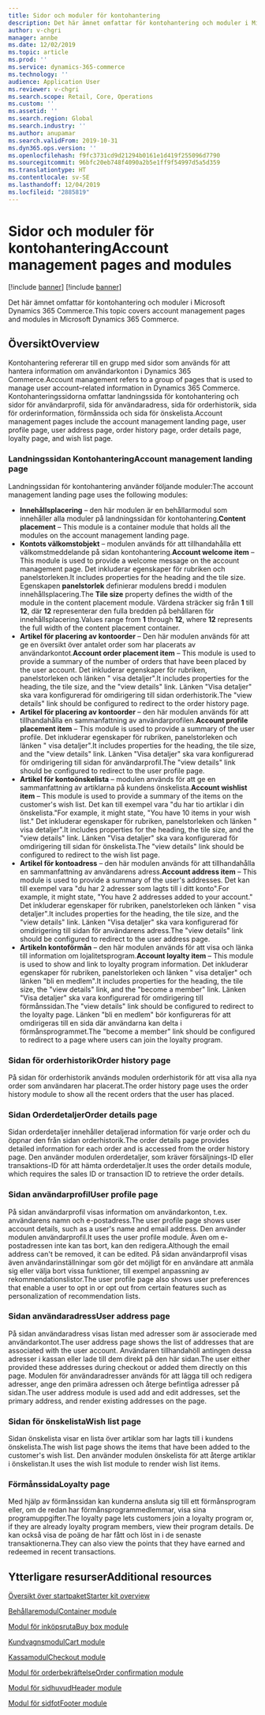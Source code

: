 ```yaml
---
title: Sidor och moduler för kontohantering
description: Det här ämnet omfattar för kontohantering och moduler i Microsoft Dynamics 365 Commerce.
author: v-chgri
manager: annbe
ms.date: 12/02/2019
ms.topic: article
ms.prod: ''
ms.service: dynamics-365-commerce
ms.technology: ''
audience: Application User
ms.reviewer: v-chgri
ms.search.scope: Retail, Core, Operations
ms.custom: ''
ms.assetid: ''
ms.search.region: Global
ms.search.industry: ''
ms.author: anupamar
ms.search.validFrom: 2019-10-31
ms.dyn365.ops.version: ''
ms.openlocfilehash: f9fc3731cd9d21294b0161e1d419f255096d7790
ms.sourcegitcommit: 96bfc20eb748f4090a2b5e1ff9f54997d5a5d359
ms.translationtype: HT
ms.contentlocale: sv-SE
ms.lasthandoff: 12/04/2019
ms.locfileid: "2885819"
---
```

# <a name="account-management-pages-and-modules"></a><span data-ttu-id="ba87f-103">Sidor och moduler för kontohantering</span><span class="sxs-lookup"><span data-stu-id="ba87f-103">Account management pages and modules</span></span>

[!include [banner](includes/preview-banner.md)]
[!include [banner](includes/banner.md)]

<span data-ttu-id="ba87f-104">Det här ämnet omfattar för kontohantering och moduler i Microsoft Dynamics 365 Commerce.</span><span class="sxs-lookup"><span data-stu-id="ba87f-104">This topic covers account management pages and modules in Microsoft Dynamics 365 Commerce.</span></span>

## <a name="overview"></a><span data-ttu-id="ba87f-105">Översikt</span><span class="sxs-lookup"><span data-stu-id="ba87f-105">Overview</span></span>

<span data-ttu-id="ba87f-106">Kontohantering refererar till en grupp med sidor som används för att hantera information om användarkonton i Dynamics 365 Commerce.</span><span class="sxs-lookup"><span data-stu-id="ba87f-106">Account management refers to a group of pages that is used to manage user account–related information in Dynamics 365 Commerce.</span></span> <span data-ttu-id="ba87f-107">Kontohanteringssidorna omfattar landningssida för kontohantering och sidor för användarprofil, sida för användaradress, sida för orderhistorik, sida för orderinformation, förmånssida och sida för önskelista.</span><span class="sxs-lookup"><span data-stu-id="ba87f-107">Account management pages include the account management landing page, user profile page, user address page, order history page, order details page, loyalty page, and wish list page.</span></span>

### <a name="account-management-landing-page"></a><span data-ttu-id="ba87f-108">Landningssidan Kontohantering</span><span class="sxs-lookup"><span data-stu-id="ba87f-108">Account management landing page</span></span>

<span data-ttu-id="ba87f-109">Landningssidan för kontohantering använder följande moduler:</span><span class="sxs-lookup"><span data-stu-id="ba87f-109">The account management landing page uses the following modules:</span></span>

- <span data-ttu-id="ba87f-110">**Innehållsplacering** – den här modulen är en behållarmodul som innehåller alla moduler på landningssidan för kontohantering.</span><span class="sxs-lookup"><span data-stu-id="ba87f-110">**Content placement** – This module is a container module that holds all the modules on the account management landing page.</span></span>
- <span data-ttu-id="ba87f-111">**Kontots välkomstobjekt** – modulen används för att tillhandahålla ett välkomstmeddelande på sidan kontohantering.</span><span class="sxs-lookup"><span data-stu-id="ba87f-111">**Account welcome item** – This module is used to provide a welcome message on the account management page.</span></span> <span data-ttu-id="ba87f-112">Det inkluderar egenskaper för rubriken och panelstorleken.</span><span class="sxs-lookup"><span data-stu-id="ba87f-112">It includes properties for the heading and the tile size.</span></span> <span data-ttu-id="ba87f-113">Egenskapen **panelstorlek** definierar modulens bredd i modulen innehållsplacering.</span><span class="sxs-lookup"><span data-stu-id="ba87f-113">The **Tile size** property defines the width of the module in the content placement module.</span></span> <span data-ttu-id="ba87f-114">Värdena sträcker sig från **1** till **12**, där **12** representerar den fulla bredden på behållaren för innehållsplacering.</span><span class="sxs-lookup"><span data-stu-id="ba87f-114">Values range from **1** through **12**, where **12** represents the full width of the content placement container.</span></span>
- <span data-ttu-id="ba87f-115">**Artikel för placering av kontoorder** – Den här modulen används för att ge en översikt över antalet order som har placerats av användarkontot.</span><span class="sxs-lookup"><span data-stu-id="ba87f-115">**Account order placement item** – This module is used to provide a summary of the number of orders that have been placed by the user account.</span></span> <span data-ttu-id="ba87f-116">Det inkluderar egenskaper för rubriken, panelstorleken och länken " visa detaljer".</span><span class="sxs-lookup"><span data-stu-id="ba87f-116">It includes properties for the heading, the tile size, and the "view details" link.</span></span> <span data-ttu-id="ba87f-117">Länken "Visa detaljer" ska vara konfigurerad för omdirigering till sidan orderhistorik.</span><span class="sxs-lookup"><span data-stu-id="ba87f-117">The "view details" link should be configured to redirect to the order history page.</span></span>
- <span data-ttu-id="ba87f-118">**Artikel för placering av kontoorder** – den här modulen används för att tillhandahålla en sammanfattning av användarprofilen.</span><span class="sxs-lookup"><span data-stu-id="ba87f-118">**Account profile placement item** – This module is used to provide a summary of the user profile.</span></span> <span data-ttu-id="ba87f-119">Det inkluderar egenskaper för rubriken, panelstorleken och länken " visa detaljer".</span><span class="sxs-lookup"><span data-stu-id="ba87f-119">It includes properties for the heading, the tile size, and the "view details" link.</span></span> <span data-ttu-id="ba87f-120">Länken "Visa detaljer" ska vara konfigurerad för omdirigering till sidan för användarprofil.</span><span class="sxs-lookup"><span data-stu-id="ba87f-120">The "view details" link should be configured to redirect to the user profile page.</span></span>
- <span data-ttu-id="ba87f-121">**Artikel för kontoönskelista** – modulen används för att ge en sammanfattning av artiklarna på kundens önskelista.</span><span class="sxs-lookup"><span data-stu-id="ba87f-121">**Account wishlist item** – This module is used to provide a summary of the items on the customer's wish list.</span></span> <span data-ttu-id="ba87f-122">Det kan till exempel vara "du har tio artiklar i din önskelista."</span><span class="sxs-lookup"><span data-stu-id="ba87f-122">For example, it might state, "You have 10 items in your wish list."</span></span> <span data-ttu-id="ba87f-123">Det inkluderar egenskaper för rubriken, panelstorleken och länken " visa detaljer".</span><span class="sxs-lookup"><span data-stu-id="ba87f-123">It includes properties for the heading, the tile size, and the "view details" link.</span></span> <span data-ttu-id="ba87f-124">Länken "Visa detaljer" ska vara konfigurerad för omdirigering till sidan för önskelista.</span><span class="sxs-lookup"><span data-stu-id="ba87f-124">The "view details" link should be configured to redirect to the wish list page.</span></span>
- <span data-ttu-id="ba87f-125">**Artikel för kontoadress** – den här modulen används för att tillhandahålla en sammanfattning av användarens adress.</span><span class="sxs-lookup"><span data-stu-id="ba87f-125">**Account address item** – This module is used to provide a summary of the user's addresses.</span></span> <span data-ttu-id="ba87f-126">Det kan till exempel vara "du har 2 adresser som lagts till i ditt konto".</span><span class="sxs-lookup"><span data-stu-id="ba87f-126">For example, it might state, "You have 2 addresses added to your account."</span></span> <span data-ttu-id="ba87f-127">Det inkluderar egenskaper för rubriken, panelstorleken och länken " visa detaljer".</span><span class="sxs-lookup"><span data-stu-id="ba87f-127">It includes properties for the heading, the tile size, and the "view details" link.</span></span> <span data-ttu-id="ba87f-128">Länken "Visa detaljer" ska vara konfigurerad för omdirigering till sidan för användarens adress.</span><span class="sxs-lookup"><span data-stu-id="ba87f-128">The "view details" link should be configured to redirect to the user address page.</span></span>
- <span data-ttu-id="ba87f-129">**Artikeln kontoförmån** – den här modulen används för att visa och länka till information om lojalitetsprogram.</span><span class="sxs-lookup"><span data-stu-id="ba87f-129">**Account loyalty item** – This module is used to show and link to loyalty program information.</span></span> <span data-ttu-id="ba87f-130">Det inkluderar egenskaper för rubriken, panelstorleken och länken " visa detaljer" och länken "bli en medlem".</span><span class="sxs-lookup"><span data-stu-id="ba87f-130">It includes properties for the heading, the tile size, the "view details" link, and the "become a member" link.</span></span> <span data-ttu-id="ba87f-131">Länken "Visa detaljer" ska vara konfigurerad för omdirigering till förmånssidan.</span><span class="sxs-lookup"><span data-stu-id="ba87f-131">The "view details" link should be configured to redirect to the loyalty page.</span></span> <span data-ttu-id="ba87f-132">Länken "bli en medlem" bör konfigureras för att omdirigeras till en sida där användarna kan delta i förmånsprogrammet.</span><span class="sxs-lookup"><span data-stu-id="ba87f-132">The "become a member" link should be configured to redirect to a page where users can join the loyalty program.</span></span>

### <a name="order-history-page"></a><span data-ttu-id="ba87f-133">Sidan för orderhistorik</span><span class="sxs-lookup"><span data-stu-id="ba87f-133">Order history page</span></span>

<span data-ttu-id="ba87f-134">På sidan för orderhistorik används modulen orderhistorik för att visa alla nya order som användaren har placerat.</span><span class="sxs-lookup"><span data-stu-id="ba87f-134">The order history page uses the order history module to show all the recent orders that the user has placed.</span></span>

### <a name="order-details-page"></a><span data-ttu-id="ba87f-135">Sidan Orderdetaljer</span><span class="sxs-lookup"><span data-stu-id="ba87f-135">Order details page</span></span>

<span data-ttu-id="ba87f-136">Sidan orderdetaljer innehåller detaljerad information för varje order och du öppnar den från sidan orderhistorik.</span><span class="sxs-lookup"><span data-stu-id="ba87f-136">The order details page provides detailed information for each order and is accessed from the order history page.</span></span> <span data-ttu-id="ba87f-137">Den använder modulen orderdetaljer, som kräver försäljnings-ID eller transaktions-ID för att hämta orderdetaljer.</span><span class="sxs-lookup"><span data-stu-id="ba87f-137">It uses the order details module, which requires the sales ID or transaction ID to retrieve the order details.</span></span>

### <a name="user-profile-page"></a><span data-ttu-id="ba87f-138">Sidan användarprofil</span><span class="sxs-lookup"><span data-stu-id="ba87f-138">User profile page</span></span>

<span data-ttu-id="ba87f-139">På sidan användarprofil visas information om användarkonton, t.ex. användarens namn och e-postadress.</span><span class="sxs-lookup"><span data-stu-id="ba87f-139">The user profile page shows user account details, such as a user's name and email address.</span></span> <span data-ttu-id="ba87f-140">Den använder modulen användarprofil.</span><span class="sxs-lookup"><span data-stu-id="ba87f-140">It uses the user profile module.</span></span> <span data-ttu-id="ba87f-141">Även om e-postadressen inte kan tas bort, kan den redigera.</span><span class="sxs-lookup"><span data-stu-id="ba87f-141">Although the email address can't be removed, it can be edited.</span></span> <span data-ttu-id="ba87f-142">På sidan användarprofil visas även användarinställningar som gör det möjligt för en användare att anmäla sig eller välja bort vissa funktioner, till exempel anpassning av rekommendationslistor.</span><span class="sxs-lookup"><span data-stu-id="ba87f-142">The user profile page also shows user preferences that enable a user to opt in or opt out from certain features such as personalization of recommendation lists.</span></span> 

### <a name="user-address-page"></a><span data-ttu-id="ba87f-143">Sidan användaradress</span><span class="sxs-lookup"><span data-stu-id="ba87f-143">User address page</span></span>

<span data-ttu-id="ba87f-144">På sidan användaradress visas listan med adresser som är associerade med användarkontot.</span><span class="sxs-lookup"><span data-stu-id="ba87f-144">The user address page shows the list of addresses that are associated with the user account.</span></span> <span data-ttu-id="ba87f-145">Användaren tillhandahöll antingen dessa adresser i kassan eller lade till dem direkt på den här sidan.</span><span class="sxs-lookup"><span data-stu-id="ba87f-145">The user either provided these addresses during checkout or added them directly on  this page.</span></span> <span data-ttu-id="ba87f-146">Modulen för användaradresser används för att lägga till och redigera adresser, ange den primära adressen och återge befintliga adresser på sidan.</span><span class="sxs-lookup"><span data-stu-id="ba87f-146">The user address module is used add and edit addresses, set the primary address, and render existing addresses on the page.</span></span>

### <a name="wish-list-page"></a><span data-ttu-id="ba87f-147">Sidan för önskelista</span><span class="sxs-lookup"><span data-stu-id="ba87f-147">Wish list page</span></span>

<span data-ttu-id="ba87f-148">Sidan önskelista visar en lista över artiklar som har lagts till i kundens önskelista.</span><span class="sxs-lookup"><span data-stu-id="ba87f-148">The wish list page shows the items that have been added to the customer's wish list.</span></span> <span data-ttu-id="ba87f-149">Den använder modulen önskelista för att återge artiklar i önskelistan.</span><span class="sxs-lookup"><span data-stu-id="ba87f-149">It uses the wish list module to render wish list items.</span></span>

### <a name="loyalty-page"></a><span data-ttu-id="ba87f-150">Förmånssida</span><span class="sxs-lookup"><span data-stu-id="ba87f-150">Loyalty page</span></span>

<span data-ttu-id="ba87f-151">Med hjälp av förmånssidan kan kunderna ansluta sig till ett förmånsprogram eller, om de redan har förmånsprogrammedlemmar, visa sina programuppgifter.</span><span class="sxs-lookup"><span data-stu-id="ba87f-151">The loyalty page lets customers join a loyalty program or, if they are already loyalty program members, view their program details.</span></span> <span data-ttu-id="ba87f-152">De kan också visa de poäng de har fått och löst in i de senaste transaktionerna.</span><span class="sxs-lookup"><span data-stu-id="ba87f-152">They can also view the points that they have earned and redeemed in recent transactions.</span></span>

## <a name="additional-resources"></a><span data-ttu-id="ba87f-153">Ytterligare resurser</span><span class="sxs-lookup"><span data-stu-id="ba87f-153">Additional resources</span></span>

[<span data-ttu-id="ba87f-154">Översikt över startpaket</span><span class="sxs-lookup"><span data-stu-id="ba87f-154">Starter kit overview</span></span>](starter-kit-overview.md)

[<span data-ttu-id="ba87f-155">Behållaremodul</span><span class="sxs-lookup"><span data-stu-id="ba87f-155">Container module</span></span>](add-container-module.md)

[<span data-ttu-id="ba87f-156">Modul för inköpsruta</span><span class="sxs-lookup"><span data-stu-id="ba87f-156">Buy box module</span></span>](add-buy-box.md)

[<span data-ttu-id="ba87f-157">Kundvagnsmodul</span><span class="sxs-lookup"><span data-stu-id="ba87f-157">Cart module</span></span>](add-cart-module.md)

[<span data-ttu-id="ba87f-158">Kassamodul</span><span class="sxs-lookup"><span data-stu-id="ba87f-158">Checkout module</span></span>](add-checkout-module.md)

[<span data-ttu-id="ba87f-159">Modul för orderbekräftelse</span><span class="sxs-lookup"><span data-stu-id="ba87f-159">Order confirmation module</span></span>](order-confirmation-module.md)

[<span data-ttu-id="ba87f-160">Modul för sidhuvud</span><span class="sxs-lookup"><span data-stu-id="ba87f-160">Header module</span></span>](author-header-module.md)

[<span data-ttu-id="ba87f-161">Modul för sidfot</span><span class="sxs-lookup"><span data-stu-id="ba87f-161">Footer module</span></span>](author-footer-module.md)
